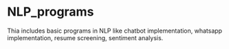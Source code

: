 # NLP_programs
Thia includes basic programs in NLP like chatbot implementation, whatsapp implementation, resume screening, sentiment analysis.
